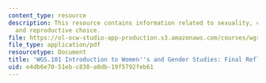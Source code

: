 ```yaml
---
content_type: resource
description: This resource contains information related to sexuality, contraception
  and reproductive choice.
file: https://ol-ocw-studio-app-production.s3.amazonaws.com/courses/wgs-101-introduction-to-womens-and-gender-studies-fall-2014/e4db6e7051ebc830a0db19f5792feb61_MITWGS_101F14_FinalReflect.pdf
file_type: application/pdf
resourcetype: Document
title: 'WGS.101 Introduction to Women''s and Gender Studies: Final Reflections'
uid: e4db6e70-51eb-c830-a0db-19f5792feb61
---
```

